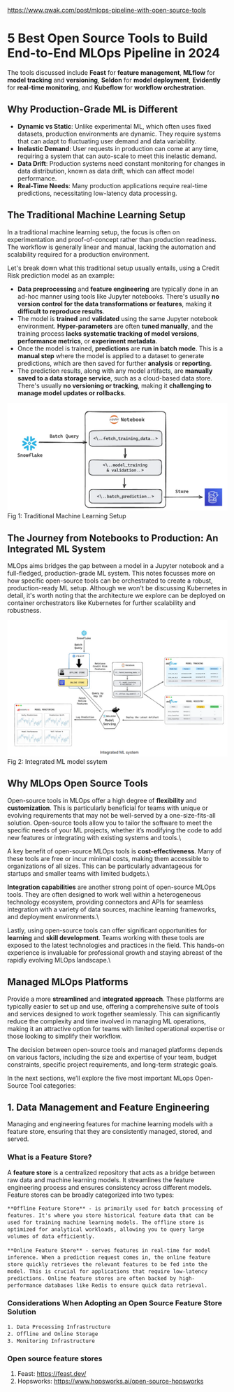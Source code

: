 https://www.qwak.com/post/mlops-pipeline-with-open-source-tools
# 5 Best Open Source Tools to Build End-to-End MLOps Pipeline in 2024
The tools discussed include **Feast** for __feature management__, **MLflow** for __model tracking__ and __versioning__, **Seldon** for __model deployment__, **Evidently** for __real-time monitoring__, and **Kubeflow** for __workflow orchestration__.

## Why Production-Grade ML is Different

-   **Dynamic vs Static**: Unlike experimental ML, which often uses fixed datasets, production environments are dynamic. They require systems that can adapt to fluctuating user demand and data variability.
-   **Inelastic Demand**: User requests in production can come at any time, requiring a system that can auto-scale to meet this inelastic demand.
-   **Data Drift**: Production systems need constant monitoring for changes in data distribution, known as data drift, which can affect model performance.
-   **Real-Time Needs**: Many production applications require real-time predictions, necessitating low-latency data processing.

## The Traditional Machine Learning Setup

In a traditional machine learning setup, the focus is often on experimentation and proof-of-concept rather than production readiness. The workflow is generally linear and manual, lacking the automation and scalability required for a production environment. 

Let's break down what this traditional setup usually entails, using a Credit Risk prediction model as an example:

*   **Data preprocessing** and **feature engineering** are typically done in an ad-hoc manner using tools like Jupyter notebooks. There's usually __no version control for the data transformations or features__, making it __difficult to reproduce results__.
*   The model is **trained** and **validated** using the same Jupyter notebook environment. **Hyper-parameters** are often __tuned manually__, and the training process __lacks systematic tracking of model versions__, __performance metrics__, or __experiment metadata__.
*   Once the model is trained, **predictions** are __run in batch mode__. This is a __manual step__ where the model is applied to a dataset to generate predictions, which are then saved for further **analysis** or **reporting**.
*   The prediction results, along with any model artifacts, are __manually saved to a data storage service__, such as a cloud-based data store. There's usually __no versioning or tracking__, making it __challenging to manage model updates or rollbacks__.

![Fig 1: Traditional ML model development.](images/1.png)
Fig 1: Traditional Machine Learning Setup

## The Journey from Notebooks to Production: An Integrated ML System
MLOps aims bridges the gap between a model in a Jupyter notebook and a full-fledged, production-grade ML system. This notes focusses more on how specific open-source tools can be orchestrated to create a robust, production-ready ML setup. Although we won't be discussing Kubernetes in detail, it's worth noting that the architecture we explore can be deployed on container orchestrators like Kubernetes for further scalability and robustness.

![Fig 2: Integrated ML model ssytem.](images/2.png)
Fig 2: Integrated ML model ssytem

## Why MLOps Open Source Tools 

Open-source tools in MLOps offer a high degree of **flexibility** and **customization**. This is particularly beneficial for teams with unique or evolving requirements that may not be well-served by a one-size-fits-all solution. Open-source tools allow you to tailor the software to meet the specific needs of your ML projects, whether it’s modifying the code to add new features or integrating with existing systems and tools.\

A key benefit of open-source MLOps tools is **cost-effectiveness**. Many of these tools are free or incur minimal costs, making them accessible to organizations of all sizes. This can be particularly advantageous for startups and smaller teams with limited budgets.\

**Integration capabilities** are another strong point of open-source MLOps tools. They are often designed to work well within a heterogeneous technology ecosystem, providing connectors and APIs for seamless integration with a variety of data sources, machine learning frameworks, and deployment environments.\

Lastly, using open-source tools can offer significant opportunities for **learning** and **skill development**. Teams working with these tools are exposed to the latest technologies and practices in the field. This hands-on experience is invaluable for professional growth and staying abreast of the rapidly evolving MLOps landscape.\

## Managed MLOps Platforms

Provide a more **streamlined** and **integrated approach**. These platforms are typically easier to set up and use, offering a comprehensive suite of tools and services designed to work together seamlessly. This can significantly reduce the complexity and time involved in managing ML operations, making it an attractive option for teams with limited operational expertise or those looking to simplify their workflow.

The decision between open-source tools and managed platforms depends on various factors, including the size and expertise of your team, budget constraints, specific project requirements, and long-term strategic goals.

In the next sections, we’ll explore the five most important MLops Open-Source Tool categories:
## 1. Data Management and Feature Engineering

Managing and engineering features for machine learning models with a feature store, ensuring that they are consistently managed, stored, and served.
### What is a Feature Store?

A **feature store** is a centralized repository that acts as a bridge between raw data and machine learning models. It streamlines the feature engineering process and ensures consistency across different models. Feature stores can be broadly categorized into two types:

    **Offline Feature Store** - is primarily used for batch processing of features. It's where you store historical feature data that can be used for training machine learning models. The offline store is optimized for analytical workloads, allowing you to query large volumes of data efficiently.

    **Online Feature Store** - serves features in real-time for model inference. When a prediction request comes in, the online feature store quickly retrieves the relevant features to be fed into the model. This is crucial for applications that require low-latency predictions. Online feature stores are often backed by high-performance databases like Redis to ensure quick data retrieval.

### Considerations When Adopting an Open Source Feature Store Solution

    1. Data Processing Infrastructure
    2. Offline and Online Storage
    3. Monitoring Infrastructure

### Open source feature stores
1. Feast: https://feast.dev/
2. Hopsworks: https://www.hopsworks.ai/open-source-hopsworks
 